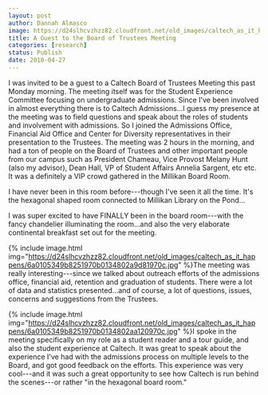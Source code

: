 ```yaml
---
layout: post
author: Dannah Almasco
image: https://d24slhcvzhzz82.cloudfront.net/old_images/caltech_as_it_happens/6a0105349b8251970b0133ecfae860970b.jpg
title: A Guest to the Board of Trustees Meeting
categories: [research]
status: Publish
date: 2010-04-27
---
```



I was invited to be a guest to a Caltech Board of Trustees Meeting this past Monday morning. The meeting itself was for the Student Experience Committee focusing on undergraduate admissions. 
Since I've been involved in almost everything there is to Caltech Admissions...I guess my presence at the meeting was to field questions and speak about the roles of students and involvement with admissions. So I joined the Admissions Office, Financial Aid Office and Center for Diversity representatives in their presentation to the Trustees. 
The meeting was 2 hours in the morning, and had a ton of people on the Board of Trustees and other important people from our campus such as President Chameau, Vice Provost Melany Hunt (also my advisor), Dean Hall, VP of Student Affairs Annelia Sargent, etc etc. It was a definitely a VIP crowd gathered in the Millikan Board Room.

I have never been in this room before---though I've seen it all the time. It's the hexagonal shaped room connected to Millikan Library on the Pond...

I was super excited to have FINALLY been in the board room---with the fancy chandelier illuminating the room...and also the very elaborate continental breakfast set out for the meeting.


{% include image.html img="https://d24slhcvzhzz82.cloudfront.net/old_images/caltech_as_it_happens/6a0105349b8251970b0134802a9d81970c.jpg" %}The meeting was really interesting---since we talked about outreach efforts of the admissions office, financial aid, retention and graduation of students. There were a lot of data and statistics presented...and of course, a lot of questions, issues, concerns and suggestions from the Trustees.


{% include image.html img="https://d24slhcvzhzz82.cloudfront.net/old_images/caltech_as_it_happens/6a0105349b8251970b0134802aa120970c.jpg" %}I spoke in the meeting specifically on my role as a student reader and a tour guide, and also the student experience at Caltech. It was great to speak about the experience I've had with the admissions process on multiple levels to the Board, and got good feedback on the efforts. This experience was very cool---and it was such a great opportunity to see how Caltech is run behind the scenes---or rather "in the hexagonal board room."

